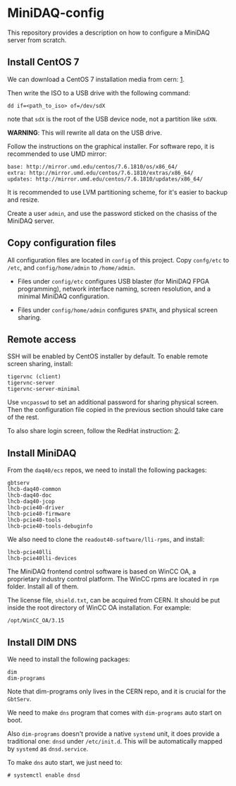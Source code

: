 # MiniDAQ-config
This repository provides a description on how to configure a MiniDAQ server
from scratch.


## Install CentOS 7
We can download a CentOS 7 installation media from cern: [1].

Then write the ISO to a USB drive with the following command:
```
dd if=<path_to_iso> of=/dev/sdX
```
note that `sdX` is the root of the USB device node, not a partition like
`sdXN`.

**WARNING**: This will rewrite all data on the USB drive.

Follow the instructions on the graphical installer. For software repo, it is
recommended to use UMD mirror:
```
base: http://mirror.umd.edu/centos/7.6.1810/os/x86_64/
extra: http://mirror.umd.edu/centos/7.6.1810/extras/x86_64/
updates: http://mirror.umd.edu/centos/7.6.1810/updates/x86_64/
```

It is recommended to use LVM partitioning scheme, for it's easier to backup and
resize.

Create a user `admin`, and use the password sticked on the chasiss of the
MiniDAQ server.


[1]: http://linuxsoft.cern.ch/cern/centos/7/os/x86_64/images/boot.iso


## Copy configuration files
All configuration files are located in `config` of this project. Copy
`confg/etc` to `/etc`, and `config/home/admin` to `/home/admin`.

* Files under `config/etc` configures USB blaster (for MiniDAQ FPGA programming),
  network interface naming, screen resolution, and a minimal MiniDAQ
  configuration.

* Files under `config/home/admin` configures `$PATH`, and physical screen sharing.


## Remote access
SSH will be enabled by CentOS installer by default. To enable remote screen
sharing, install:
```
tigervnc (client)
tigervnc-server
tigervnc-server-minimal
```

Use `vncpasswd` to set an additional password for sharing physical screen. Then
the configuration file copied in the previous section should take care of the
rest.

To also share login screen, follow the RedHat instruction: [2].


[2]: https://access.redhat.com/documentation/en-us/red_hat_enterprise_linux/7/html/system_administrators_guide/ch-tigervnc


## Install MiniDAQ
From the `daq40/ecs` repos, we need to install the following packages:
```
gbtserv
lhcb-daq40-common
lhcb-daq40-doc
lhcb-daq40-jcop
lhcb-pcie40-driver
lhcb-pcie40-firmware
lhcb-pcie40-tools
lhcb-pcie40-tools-debuginfo
```

We also need to clone the `readout40-software/lli-rpms`, and install:
```
lhcb-pcie40lli
lhcb-pcie40lli-devices
```

The MiniDAQ frontend control software is based on WinCC OA, a proprietary
industry control platform. The WinCC rpms are located in `rpm` folder. Install
all of them.

The license file, `shield.txt`, can be acquired from CERN. It should be put
inside the root directory of WinCC OA installation. For example:
```
/opt/WinCC_OA/3.15
```


## Install DIM DNS
We need to install the following packages:
```
dim
dim-programs
```
Note that dim-programs only lives in the CERN repo, and it is crucial for the
`GbtServ`.

We need to make `dns` program that comes with `dim-programs` auto start on boot.

Also `dim-programs` doesn't provide a native `systemd` unit, it does provide a
traditional one: `dnsd` under `/etc/init.d`. This will be automatically mapped
by `systemd` as `dnsd.service`.

To make `dns` auto start, we just need to:
```
# systemctl enable dnsd
```
